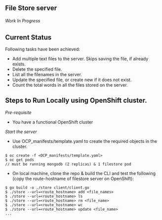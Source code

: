 
## File Store server
###### Work In Progress

## Current Status
Following tasks have been achieved:
- Add multiple text files to the server. Skips saving the file, if already exists.
- Delete the specified file.
- List all the filenames in the server.
- Update the specified file, or create new if it does not exist.
- Count the total words in all the files stored on the server. 

## Steps to Run Locally using OpenShift cluster.

*Pre-requisite*  
- You have a functional OpenShift cluster

*Start the server*
- Use OCP_manifests/template.yaml to create the required objects in the cluster.
```
$ oc create -f <OCP_manifests/template.yaml>
$ oc get pods
// must be running mongodb (2 replicas) & 1 filestore pod
```

- On local machine, clone the repo & build the CLI and test the following (copy the route-hostname of filestore server on OpenShift):
```
$ go build -o ./store client/client.go
$ ./store --url=<route_hostname> add <file_names>
$ ./store --url=<route_hostname> ls
$ ./store --url=<route_hostname> rm <file_name>
$ ./store --url=<route_hostname> wc
$ ./store --url=<route_hostname> update <file_name>
...
```